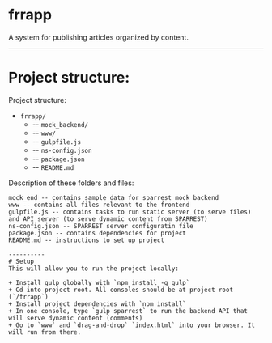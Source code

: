# frrapp
A system for publishing articles organized by content.

----------
# Project structure:

Project structure:
+ `frrapp/`
  + -- `mock_backend/`
  + -- `www/`
  + -- `gulpfile.js`
  + -- `ns-config.json`
  + -- `package.json`
  + -- `README.md`

Description of these folders and files:
```
mock_end -- contains sample data for sparrest mock backend
www -- contains all files relevant to the frontend
gulpfile.js -- contains tasks to run static server (to serve files) and API server (to serve dynamic content from SPARREST)
ns-config.json -- SPARREST server configuratin file
package.json -- contains dependencies for project
README.md -- instructions to set up project

----------
# Setup
This will allow you to run the project locally:

+ Install gulp globally with `npm install -g gulp`
+ Cd into project root. All consoles should be at project root (`/frrapp`)
+ Install project dependencies with `npm install`
+ In one console, type `gulp sparrest` to run the backend API that will serve dynamic content (comments)
+ Go to `www` and `drag-and-drop` `index.html` into your browser. It will run from there.

